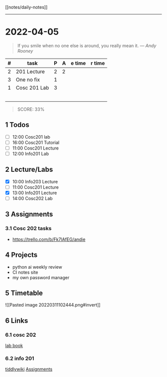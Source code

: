 [[notes/daily-notes]]

---

# 2022-04-05
> If you smile when no one else is around, you really mean it.
> — <cite>Andy Rooney</cite>

| # | task                                        | P | A | e time | r time |
|---|---------------------------------------------|---|---|--------|--------|
| 2 | 201 Lecture                                 | 2 | 2 |        |        |
| 3 | One no fix                                  | 1 |   |        |        |
| 1 | Cosc 201 Lab                                | 3 |   |        |        |
|   |                                             |   |   |        |        |
|   |                                             |   |   |        |        |
|   |                                             |   |   |        |        |
|   |                                             |   |   |        |        |
|   |                                             |   |   |        |        |

> SCORE: 33%

## 1 Todos
- [ ] 12:00 Cosc201 lab
- [ ] 16:00 Cosc201 Tutorial
- [ ] 11:00 Cosc201 Lecture
- [ ] 12:00 Info201 Lab

## 2 Lecture/Labs
- [x] 10:00 Info203 Lecture
- [ ] 11:00 Cosc201 Lecture
- [x] 13:00 Info201 Lecture
- [ ] 14:00 Cosc202 Lab

## 3 Assignments

### 3.1 Cosc 202 tasks
- https://trello.com/b/Fk7lAfEG/andie

## 4 Projects
- python ai weekly review
- CI notes site
- my own password manager

## 5 Timetable
![[Pasted image 20220311102444.png#invert]]

## 6 Links
### 6.1 cosc 202 
[lab book](https://cosc202.cspages.otago.ac.nz/lab-book/COSC202LabBook.pdf)

### 6.2 info 201
[tiddlywiki](https://isgb.otago.ac.nz/infosci/INFO201/labs_release/raw/master/output/info201_labs.html#)
[Assignments](https://isgb.otago.ac.nz/info201/shared/assignments_release/raw/master/output/INFO201_Assignments.html)